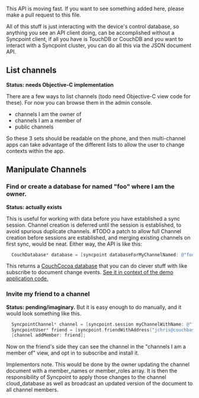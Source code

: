 This API is moving fast. If you want to see something added here, please make a pull request to this file.

All of this stuff is just interacting with the device's control database, so anything you see an API client doing, can be accomplished without a Syncpoint client, if all you have is TouchDB or CouchDB and you want to interact with a Syncpoint cluster, you can do all this via the JSON document API.

## List channels

**Status: needs Objective-C implementation**

There are a few ways to list channels (todo need Objective-C view code for these). For now you can browse them in the admin console.

  * channels I am the owner of
  * channels I am a member of
  * public channels

So these 3 sets should be readable on the phone, and then multi-channel apps can take advantage of the different lists to allow the user to change contexts within the app.

## Manipulate Channels

### Find or create a database for named "foo" where I am the owner. 

**Status: actually exists**

This is useful for working with data before you have established a sync session. Channel creation is deferred until the session is established, to avoid spurious duplicate channels. #TODO a patch to allow full Channel creation before sessions are established, and merging existing channels on first sync, would be neat. Either way, the API is like this:

```Objective-C
  CouchDatabase* database = [syncpoint databaseForMyChannelNamed: @"foo" error: &error];
```

This returns a [CouchCocoa database](http://couchbaselabs.github.com/CouchCocoa/docs/interfaceCouchDatabase.html) that you can do clever stuff with like subscribe to document change events. [See it in context of the demo application code.](https://github.com/couchbaselabs/Syncpoint-iOS/blob/master/Syncpoint/Demo-iOS/DemoAppDelegate.m#L55)

### Invite my friend to a channel

**Status: pending/imaginary.** But it is easy enough to do manually, and it would look something like this.

```Objective-C
  SyncpointChannel* channel = [syncpoint.session myChannelWithName: @"foo" error: &error];
  SyncpointUser* friend = [syncpoint.friendWithAddress("jchris@couchbase.com")];
  [channel addMember: friend];
```

Now on the friend's side they can see the channel in the "channels I am a member of" view, and opt in to subscribe and install it.

Implementors note. This would be done by the owner updating the channel document with a member_names or member_roles array. It is then the responsibility of Syncpoint to apply those changes to the channel cloud_database as well as broadcast an updated version of the document to all channel members.




